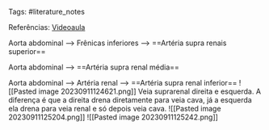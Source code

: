 Tags: #literature_notes 

Referências: [Videoaula](https://youtu.be/KPZ2C3fF8dM?si=fn2cOcg9b6QmWPT5&t=431)

Aorta abdominal --> Frênicas inferiores --> ==Artéria supra renais superior==

Aorta abdominal --> ==Artéria supra renal média==

Aorta abdominal --> Artéria renal --> ==Artéria supra renal inferior==
![[Pasted image 20230911124621.png]]
Veia suprarenal direita e esquerda. A diferença é que a direita drena diretamente para veia cava, já a esquerda ela drena para veia renal e só depois veia cava. 
![[Pasted image 20230911125204.png]]
![[Pasted image 20230911125242.png]]